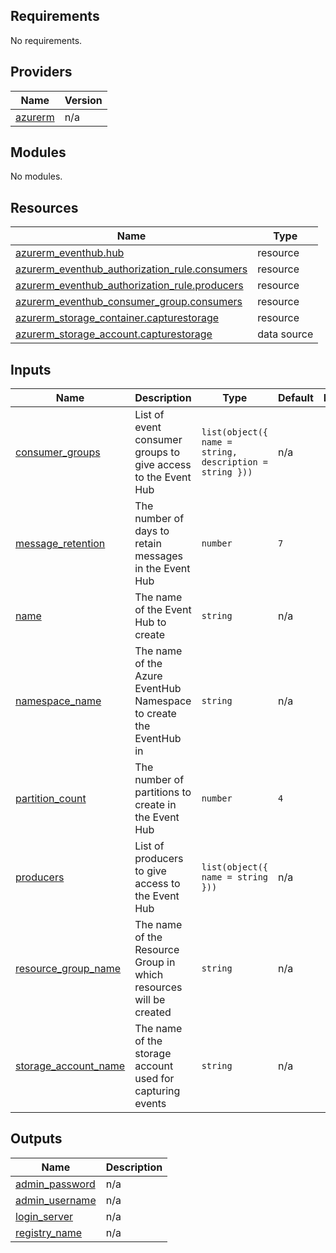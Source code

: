 <!-- BEGIN_TF_DOCS -->
## Requirements

No requirements.

## Providers

| Name | Version |
|------|---------|
| <a name="provider_azurerm"></a> [azurerm](#provider\_azurerm) | n/a |

## Modules

No modules.

## Resources

| Name | Type |
|------|------|
| [azurerm_eventhub.hub](https://registry.terraform.io/providers/hashicorp/azurerm/latest/docs/resources/eventhub) | resource |
| [azurerm_eventhub_authorization_rule.consumers](https://registry.terraform.io/providers/hashicorp/azurerm/latest/docs/resources/eventhub_authorization_rule) | resource |
| [azurerm_eventhub_authorization_rule.producers](https://registry.terraform.io/providers/hashicorp/azurerm/latest/docs/resources/eventhub_authorization_rule) | resource |
| [azurerm_eventhub_consumer_group.consumers](https://registry.terraform.io/providers/hashicorp/azurerm/latest/docs/resources/eventhub_consumer_group) | resource |
| [azurerm_storage_container.capturestorage](https://registry.terraform.io/providers/hashicorp/azurerm/latest/docs/resources/storage_container) | resource |
| [azurerm_storage_account.capturestorage](https://registry.terraform.io/providers/hashicorp/azurerm/latest/docs/data-sources/storage_account) | data source |

## Inputs

| Name | Description | Type | Default | Required |
|------|-------------|------|---------|:--------:|
| <a name="input_consumer_groups"></a> [consumer\_groups](#input\_consumer\_groups) | List of event consumer groups to give access to the Event Hub | `list(object({ name = string, description = string }))` | n/a | yes |
| <a name="input_message_retention"></a> [message\_retention](#input\_message\_retention) | The number of days to retain messages in the Event Hub | `number` | `7` | no |
| <a name="input_name"></a> [name](#input\_name) | The name of the Event Hub to create | `string` | n/a | yes |
| <a name="input_namespace_name"></a> [namespace\_name](#input\_namespace\_name) | The name of the Azure EventHub Namespace to create the EventHub in | `string` | n/a | yes |
| <a name="input_partition_count"></a> [partition\_count](#input\_partition\_count) | The number of partitions to create in the Event Hub | `number` | `4` | no |
| <a name="input_producers"></a> [producers](#input\_producers) | List of producers to give access to the Event Hub | `list(object({ name = string }))` | n/a | yes |
| <a name="input_resource_group_name"></a> [resource\_group\_name](#input\_resource\_group\_name) | The name of the Resource Group in which resources will be created | `string` | n/a | yes |
| <a name="input_storage_account_name"></a> [storage\_account\_name](#input\_storage\_account\_name) | The name of the storage account used for capturing events | `string` | n/a | yes |

## Outputs

| Name | Description |
|------|-------------|
| <a name="output_admin_password"></a> [admin\_password](#output\_admin\_password) | n/a |
| <a name="output_admin_username"></a> [admin\_username](#output\_admin\_username) | n/a |
| <a name="output_login_server"></a> [login\_server](#output\_login\_server) | n/a |
| <a name="output_registry_name"></a> [registry\_name](#output\_registry\_name) | n/a |
<!-- END_TF_DOCS -->